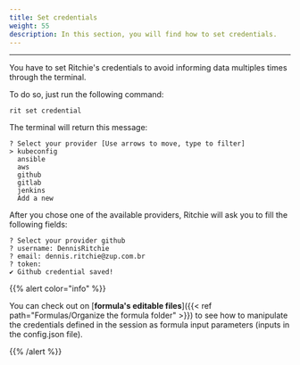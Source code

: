 ```yaml
---
title: Set credentials
weight: 55
description: In this section, you will find how to set credentials.
---
```


---

You have to set Ritchie's credentials to avoid informing data multiples times through the terminal.

To do so, just run the following command: 

```text
rit set credential
```

The terminal will return this message: 

```text
? Select your provider [Use arrows to move, type to filter]
> kubeconfig
  ansible
  aws
  github
  gitlab
  jenkins
  Add a new
```

After you chose one of the available providers, Ritchie will ask you to fill the following fields: 

```text
? Select your provider github
? username: DennisRitchie
? email: dennis.ritchie@zup.com.br
? token: 
✔ Github credential saved!
```

{{% alert color="info" %}}

You can check out on [**formula's editable files**]({{< ref path="Formulas/Organize the formula folder" >}}) to see how to manipulate the credentials defined in the session as formula input parameters (inputs in the config.json file).

{{% /alert %}}

